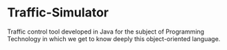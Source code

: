 # Traffic-Simulator
Traffic control tool developed in Java for the subject of Programming Technology in which we get to know deeply this object-oriented language.
